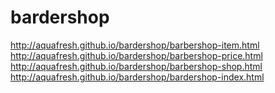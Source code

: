 # bardershop
http://aquafresh.github.io/bardershop/barbershop-item.html
http://aquafresh.github.io/bardershop/barbershop-price.html
http://aquafresh.github.io/bardershop/barbershop-shop.html
http://aquafresh.github.io/bardershop/bardershop-index.html